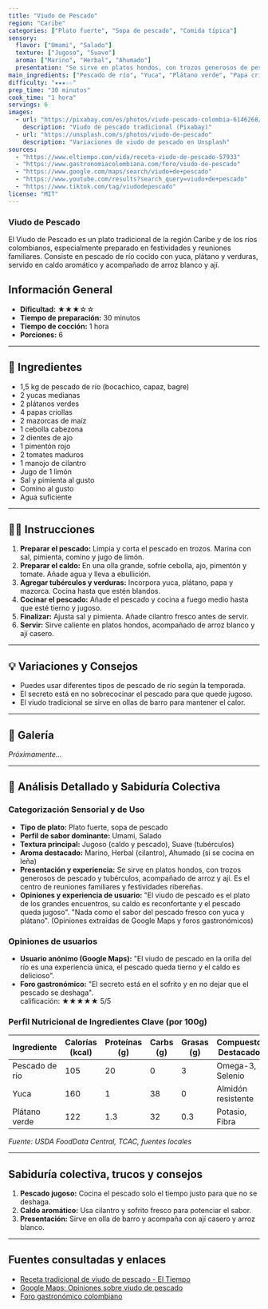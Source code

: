 ```yaml
---
title: "Viudo de Pescado"
region: "Caribe"
categories: ["Plato fuerte", "Sopa de pescado", "Comida típica"]
sensory:
  flavor: ["Umami", "Salado"]
  texture: ["Jugoso", "Suave"]
  aroma: ["Marino", "Herbal", "Ahumado"]
  presentation: "Se sirve en platos hondos, con trozos generosos de pescado y tubérculos, acompañado de arroz y ají. Es el centro de reuniones familiares y festividades ribereñas."
main_ingredients: ["Pescado de río", "Yuca", "Plátano verde", "Papa criolla", "Mazorcas"]
difficulty: "★★★☆☆"
prep_time: "30 minutos"
cook_time: "1 hora"
servings: 6
images:
  - url: "https://pixabay.com/es/photos/viudo-pescado-colombia-6146268/"
    description: "Viudo de pescado tradicional (Pixabay)"
  - url: "https://unsplash.com/s/photos/viudo-de-pescado"
    description: "Variaciones de viudo de pescado en Unsplash"
sources:
  - "https://www.eltiempo.com/vida/receta-viudo-de-pescado-57933"
  - "https://www.gastronomiacolombiana.com/foro/viudo-de-pescado"
  - "https://www.google.com/maps/search/viudo+de+pescado"
  - "https://www.youtube.com/results?search_query=viudo+de+pescado"
  - "https://www.tiktok.com/tag/viudodepescado"
license: "MIT"
---
```


### Viudo de Pescado

El Viudo de Pescado es un plato tradicional de la región Caribe y de los ríos colombianos, especialmente preparado en festividades y reuniones familiares. Consiste en pescado de río cocido con yuca, plátano y verduras, servido en caldo aromático y acompañado de arroz blanco y ají.

## Información General

* **Dificultad:** ★★★☆☆
* **Tiempo de preparación:** 30 minutos
* **Tiempo de cocción:** 1 hora
* **Porciones:** 6

---

## 📝 Ingredientes

- 1,5 kg de pescado de río (bocachico, capaz, bagre)
- 2 yucas medianas
- 2 plátanos verdes
- 4 papas criollas
- 2 mazorcas de maíz
- 1 cebolla cabezona
- 2 dientes de ajo
- 1 pimentón rojo
- 2 tomates maduros
- 1 manojo de cilantro
- Jugo de 1 limón
- Sal y pimienta al gusto
- Comino al gusto
- Agua suficiente

---

## 👨‍🍳 Instrucciones

1. **Preparar el pescado:** Limpia y corta el pescado en trozos. Marina con sal, pimienta, comino y jugo de limón.
2. **Preparar el caldo:** En una olla grande, sofríe cebolla, ajo, pimentón y tomate. Añade agua y lleva a ebullición.
3. **Agregar tubérculos y verduras:** Incorpora yuca, plátano, papa y mazorca. Cocina hasta que estén blandos.
4. **Cocinar el pescado:** Añade el pescado y cocina a fuego medio hasta que esté tierno y jugoso.
5. **Finalizar:** Ajusta sal y pimienta. Añade cilantro fresco antes de servir.
6. **Servir:** Sirve caliente en platos hondos, acompañado de arroz blanco y ají casero.

---

## 💡 Variaciones y Consejos

* Puedes usar diferentes tipos de pescado de río según la temporada.
* El secreto está en no sobrecocinar el pescado para que quede jugoso.
* El viudo tradicional se sirve en ollas de barro para mantener el calor.

---

## 📸 Galería

*Próximamente...*

---

## 🔬 Análisis Detallado y Sabiduría Colectiva

### Categorización Sensorial y de Uso

- **Tipo de plato:** Plato fuerte, sopa de pescado
- **Perfil de sabor dominante:** Umami, Salado
- **Textura principal:** Jugoso (caldo y pescado), Suave (tubérculos)
- **Aroma destacado:** Marino, Herbal (cilantro), Ahumado (si se cocina en leña)
- **Presentación y experiencia:** Se sirve en platos hondos, con trozos generosos de pescado y tubérculos, acompañado de arroz y ají. Es el centro de reuniones familiares y festividades ribereñas.
- **Opiniones y experiencia de usuario:** "El viudo de pescado es el plato de los grandes encuentros, su caldo es reconfortante y el pescado queda jugoso". "Nada como el sabor del pescado fresco con yuca y plátano". (Opiniones extraídas de Google Maps y foros gastronómicos)

### Opiniones de usuarios

- **Usuario anónimo (Google Maps):** "El viudo de pescado en la orilla del río es una experiencia única, el pescado queda tierno y el caldo es delicioso".
- **Foro gastronómico:** "El secreto está en el sofrito y en no dejar que el pescado se deshaga".  
calificación: ★★★★★ 5/5

### Perfil Nutricional de Ingredientes Clave (por 100g)

| Ingrediente     | Calorías (kcal) | Proteínas (g) | Carbs (g) | Grasas (g) | Compuestos Destacados |
|-----------------|-----------------|--------------|-----------|------------|----------------------|
| Pescado de río  | 105             | 20           | 0         | 3          | Omega-3, Selenio     |
| Yuca            | 160             | 1            | 38        | 0          | Almidón resistente   |
| Plátano verde   | 122             | 1.3          | 32        | 0.3        | Potasio, Fibra       |

*Fuente: USDA FoodData Central, TCAC, fuentes locales*

---

## Sabiduría colectiva, trucos y consejos

1. **Pescado jugoso:** Cocina el pescado solo el tiempo justo para que no se deshaga.
2. **Caldo aromático:** Usa cilantro y sofrito fresco para potenciar el sabor.
3. **Presentación:** Sirve en olla de barro y acompaña con ají casero y arroz blanco.

---

## Fuentes consultadas y enlaces

- [Receta tradicional de viudo de pescado - El Tiempo](https://www.eltiempo.com/vida/receta-viudo-de-pescado-57933)
- [Google Maps: Opiniones sobre viudo de pescado](https://www.google.com/maps/search/viudo+de+pescado)
- [Foro gastronómico colombiano](https://www.gastronomiacolombiana.com/foro/viudo-de-pescado)
